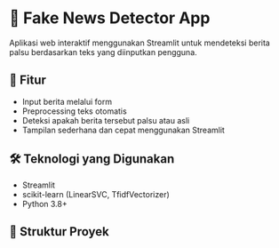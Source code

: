 # 📰 Fake News Detector App

Aplikasi web interaktif menggunakan Streamlit untuk mendeteksi berita palsu berdasarkan teks yang diinputkan pengguna.

## 🚀 Fitur
- Input berita melalui form
- Preprocessing teks otomatis
- Deteksi apakah berita tersebut palsu atau asli
- Tampilan sederhana dan cepat menggunakan Streamlit

## 🛠️ Teknologi yang Digunakan
- Streamlit
- scikit-learn (LinearSVC, TfidfVectorizer)
- Python 3.8+

## 📁 Struktur Proyek


